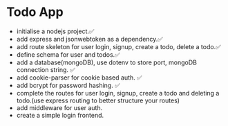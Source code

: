 # Todo App
- initialise a nodejs project.✅
- add express and jsonwebtoken as a dependency.✅
- add route skeleton for user login, signup, create a todo, delete a todo.✅
- define schema for user and todos.✅
- add a database(mongoDB), use dotenv to store port, mongoDB connection string. ✅
- add cookie-parser for cookie based auth. ✅
- add bcrypt for password hashing. ✅
- complete the routes for user login, signup, create a todo and deleting a todo.(use express routing to better structure your routes)
- add middleware for user auth.
- create a simple login frontend.